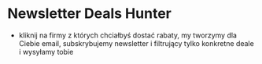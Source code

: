 # Newsletter Deals Hunter
- kliknij na firmy z których chciałbyś dostać rabaty, my tworzymy dla Ciebie email, subskrybujemy newsletter i filtrujący tylko konkretne deale i wysyłamy tobie